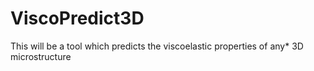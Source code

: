 # ViscoPredict3D
This will be a tool which predicts the viscoelastic properties of any* 3D microstructure
